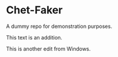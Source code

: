 # Chet-Faker

A dummy repo for demonstration purposes. 

This text is an addition.


This is another edit from Windows.